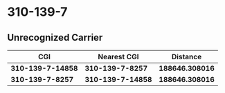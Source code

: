 # 310-139-7
## Unrecognized Carrier


| CGI | Nearest CGI | Distance |
|-----|-------------|----------|
| **310-139-7-14858** | **310-139-7-8257** | **188646.308016** |
| **310-139-7-8257** | **310-139-7-14858** | **188646.308016** |
